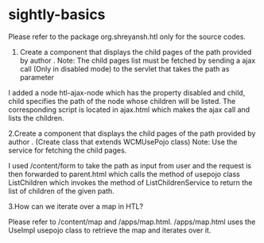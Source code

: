 # sightly-basics

Please refer to the package org.shreyansh.htl only for the source codes.


1. Create a component that displays the child pages of the path provided by author .  Note: The child pages list must be fetched by sending a ajax call (Only in disabled mode) to the servlet that takes the path as parameter  

I added a node htl-ajax-node which has the property disabled and child, child specifies the path of the node whose children will be listed. The corresponding script is located in ajax.html which makes the ajax call and lists the children.

2.Create a component that displays the child pages of the path provided by author .  (Create class that extends  WCMUsePojo class)
Note: Use the service for fetching the child pages.

I used /content/form to take the path as input from user and the request is then forwarded to parent.html which calls the method of usepojo class ListChildren which invokes the method of ListChildrenService to return the list of children of the given path.

3.How can we iterate over a map in HTL?

Please refer to /content/map and /apps/map.html. /apps/map.html uses the UseImpl usepojo class to retrieve the map and iterates over it.
